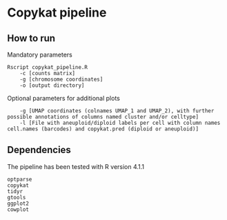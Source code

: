 # Copykat pipeline

## How to run 

Mandatory parameters

```
Rscript copykat_pipeline.R
	-c [counts matrix]
	-g [chromosome coordinates]
	-o [output directory]
```

Optional parameters for additional plots

```
	-g [UMAP coordinates (colnames UMAP_1 and UMAP_2), with further possible annotations of columns named cluster and/or celltype]
	-l [File with aneuploid/diploid labels per cell with column names cell.names (barcodes) and copykat.pred (diploid or aneuploid)]
```

## Dependencies

The pipeline has been tested with R version 4.1.1
```
optparse
copykat
tidyr
gtools
ggplot2
cowplot
```
